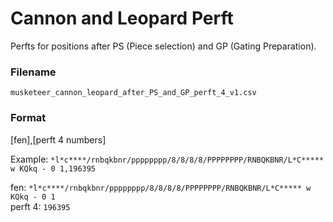 # Cannon and Leopard Perft
Perfts for positions after PS (Piece selection) and GP (Gating Preparation).

### Filename
`musketeer_cannon_leopard_after_PS_and_GP_perft_4_v1.csv`

### Format
[fen],[perft 4 numbers]

Example:
`*l*c****/rnbqkbnr/pppppppp/8/8/8/8/PPPPPPPP/RNBQKBNR/L*C***** w KQkq - 0 1,196395`

fen: `*l*c****/rnbqkbnr/pppppppp/8/8/8/8/PPPPPPPP/RNBQKBNR/L*C***** w KQkq - 0 1`  
perft 4: `196395`
